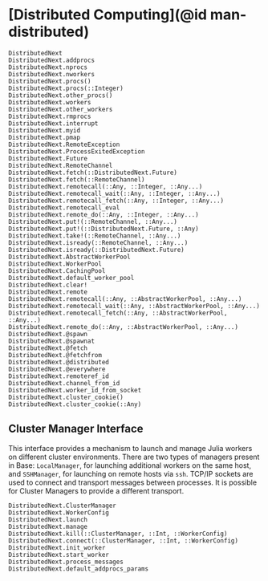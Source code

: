 # [Distributed Computing](@id man-distributed)

```@docs
DistributedNext
DistributedNext.addprocs
DistributedNext.nprocs
DistributedNext.nworkers
DistributedNext.procs()
DistributedNext.procs(::Integer)
DistributedNext.other_procs()
DistributedNext.workers
DistributedNext.other_workers
DistributedNext.rmprocs
DistributedNext.interrupt
DistributedNext.myid
DistributedNext.pmap
DistributedNext.RemoteException
DistributedNext.ProcessExitedException
DistributedNext.Future
DistributedNext.RemoteChannel
DistributedNext.fetch(::DistributedNext.Future)
DistributedNext.fetch(::RemoteChannel)
DistributedNext.remotecall(::Any, ::Integer, ::Any...)
DistributedNext.remotecall_wait(::Any, ::Integer, ::Any...)
DistributedNext.remotecall_fetch(::Any, ::Integer, ::Any...)
DistributedNext.remotecall_eval
DistributedNext.remote_do(::Any, ::Integer, ::Any...)
DistributedNext.put!(::RemoteChannel, ::Any...)
DistributedNext.put!(::DistributedNext.Future, ::Any)
DistributedNext.take!(::RemoteChannel, ::Any...)
DistributedNext.isready(::RemoteChannel, ::Any...)
DistributedNext.isready(::DistributedNext.Future)
DistributedNext.AbstractWorkerPool
DistributedNext.WorkerPool
DistributedNext.CachingPool
DistributedNext.default_worker_pool
DistributedNext.clear!
DistributedNext.remote
DistributedNext.remotecall(::Any, ::AbstractWorkerPool, ::Any...)
DistributedNext.remotecall_wait(::Any, ::AbstractWorkerPool, ::Any...)
DistributedNext.remotecall_fetch(::Any, ::AbstractWorkerPool, ::Any...)
DistributedNext.remote_do(::Any, ::AbstractWorkerPool, ::Any...)
DistributedNext.@spawn
DistributedNext.@spawnat
DistributedNext.@fetch
DistributedNext.@fetchfrom
DistributedNext.@distributed
DistributedNext.@everywhere
DistributedNext.remoteref_id
DistributedNext.channel_from_id
DistributedNext.worker_id_from_socket
DistributedNext.cluster_cookie()
DistributedNext.cluster_cookie(::Any)
```

## Cluster Manager Interface

This interface provides a mechanism to launch and manage Julia workers on different cluster environments.
There are two types of managers present in Base: `LocalManager`, for launching additional workers on the
same host, and `SSHManager`, for launching on remote hosts via `ssh`. TCP/IP sockets are used to connect
and transport messages between processes. It is possible for Cluster Managers to provide a different transport.

```@docs
DistributedNext.ClusterManager
DistributedNext.WorkerConfig
DistributedNext.launch
DistributedNext.manage
DistributedNext.kill(::ClusterManager, ::Int, ::WorkerConfig)
DistributedNext.connect(::ClusterManager, ::Int, ::WorkerConfig)
DistributedNext.init_worker
DistributedNext.start_worker
DistributedNext.process_messages
DistributedNext.default_addprocs_params
```
